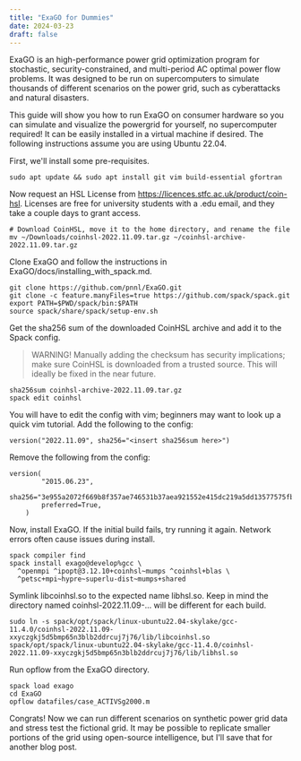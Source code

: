 ```yaml
---
title: "ExaGO for Dummies"
date: 2024-03-23
draft: false
---
```


ExaGO is an high-performance power grid optimization program for stochastic, security-constrained, and multi-period AC optimal power flow problems. It was designed to be run on supercomputers to simulate thousands of different scenarios on the power grid, such as cyberattacks and natural disasters. 

This guide will show you how to run ExaGO on consumer hardware so you can simulate and visualize the powergrid for yourself, no supercomputer required! It can be easily installed in a virtual machine if desired. The following instructions assume you are using Ubuntu 22.04.

First, we'll install some pre-requisites.

```
sudo apt update && sudo apt install git vim build-essential gfortran
```

Now request an HSL License from https://licences.stfc.ac.uk/product/coin-hsl. Licenses are free for university students with a .edu email, and they take a couple days to grant access.

```
# Download CoinHSL, move it to the home directory, and rename the file
mv ~/Downloads/coinhsl-2022.11.09.tar.gz ~/coinhsl-archive-2022.11.09.tar.gz
```

Clone ExaGO and follow the instructions in ExaGO/docs/installing_with_spack.md.

```
git clone https://github.com/pnnl/ExaGO.git
git clone -c feature.manyFiles=true https://github.com/spack/spack.git
export PATH=$PWD/spack/bin:$PATH
source spack/share/spack/setup-env.sh
```

Get the sha256 sum of the downloaded CoinHSL archive and add it to the Spack config.
> WARNING!
> Manually adding the checksum has security implications; make sure CoinHSL is downloaded from a trusted source. This will ideally be fixed in the near future.

```
sha256sum coinhsl-archive-2022.11.09.tar.gz
spack edit coinhsl
```

You will have to edit the config with vim; beginners may want to look up a quick vim tutorial.
Add the following to the config:

```
version("2022.11.09", sha256="<insert sha256sum here>")
```

Remove the following from the config:

```
version(
        "2015.06.23",
        sha256="3e955a2072f669b8f357ae746531b37aea921552e415dc219a5dd13577575fb3",
        preferred=True,
    )
```

Now, install ExaGO. If the initial build fails, try running it again. Network errors often cause issues during install.

```
spack compiler find
spack install exago@develop%gcc \
  ^openmpi ^ipopt@3.12.10+coinhsl~mumps ^coinhsl+blas \
  ^petsc+mpi~hypre~superlu-dist~mumps+shared
```

Symlink libcoinhsl.so to the expected name libhsl.so. Keep in mind the directory named coinhsl-2022.11.09-... will be different for each build.

```
sudo ln -s spack/opt/spack/linux-ubuntu22.04-skylake/gcc-11.4.0/coinhsl-2022.11.09-xxyczgkj5d5bmp65n3blb2ddrcuj7j76/lib/libcoinhsl.so spack/opt/spack/linux-ubuntu22.04-skylake/gcc-11.4.0/coinhsl-2022.11.09-xxyczgkj5d5bmp65n3blb2ddrcuj7j76/lib/libhsl.so 
```

Run opflow from the ExaGO directory.

```
spack load exago
cd ExaGO
opflow datafiles/case_ACTIVSg2000.m
```

Congrats! Now we can run different scenarios on synthetic power grid data and stress test the fictional grid. It may be possible to replicate smaller portions of the grid using open-source intelligence, but I'll save that for another blog post.
